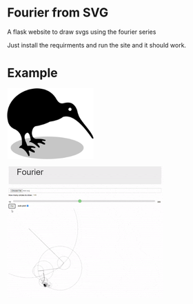 # Fourier from SVG
A flask website to draw svgs using the fourier series

Just install the requirments and run the site and it should work.

# Example

<img src="https://raw.githubusercontent.com/DaAnIV/FourierFromSVG/22fc01d682a6e014a6bfec749e940000e45be8df/examples/kiwi.svg" alt="drawing" width="200"/>

![Alt Text/](https://github.com/DaAnIV/FourierFromSVG/blob/master/examples/kiwi.svg.gif?raw=true)
